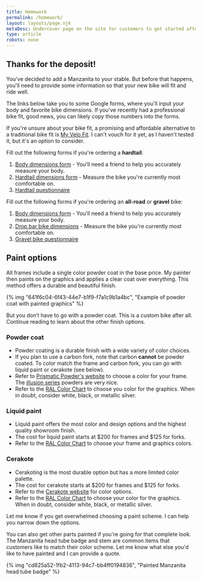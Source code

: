 ```yaml
---
title: Homework
permalink: /homework/
layout: layouts/page.njk
metaDesc: Undercover page on the site for customers to get started after placing a deposit.
type: article
robots: none
---
```


## Thanks for the deposit!

You've decided to add a Manzanita to your stable. But before that happens, you'll need to provide some information so that your new bike will fit and ride well.

The links below take you to some Google forms, where you'll input your body and favorite bike dimensions. If you've recently had a professional bike fit, good news, you can likely copy those numbers into the forms.

If you're unsure about your bike fit, a promising and affordable alternative to a traditional bike fit is [My Velo Fit](https://www.myvelofit.com/). I can't vouch for it yet, as I haven't tested it, but it's an option to consider.

Fill out the following forms if you're ordering a **hardtail**:

1. [Body dimensions form](https://forms.gle/7YdbgWcz8iGoV1Te8) - You'll need a friend to help you accurately measure your body.
2. [Hardtail dimensions form](https://forms.gle/CtQF5yQfq5gaeezZ7) - Measure the bike you're currently most comfortable on.
3. [Hardtail questionnaire](https://forms.gle/LJTZ6VJFaW7vgyfj7)

Fill out the following forms if you're ordering an **all-road** or **gravel** bike:

1. [Body dimensions form](https://forms.gle/7YdbgWcz8iGoV1Te8) - You'll need a friend to help you accurately measure your body.
2. [Drop bar bike dimensions](https://forms.gle/vQtaFm57UnrZG8AW8) - Measure the bike you're currently most comfortable on.
2. [Gravel bike questionnaire](https://forms.gle/vVSwmktvU5mqgp2J7)

## Paint options

All frames include a single color powder coat in the base price. My painter then paints on the graphics and applies a clear coat over everything. This method offers a durable and beautiful finish.

{% img "641f6c04-6f43-44e7-b1f9-f7a1c9b1a4bc", "Example of powder coat with painted graphics" %}

But you don’t have to go with a powder coat. This is a custom bike after all. Continue reading to learn about the other finish options.

### Powder coat

- Powder coating is a durable finish with a wide variety of color choices.
- If you plan to use a carbon fork, note that carbon **cannot** be powder coated. To color match the frame and carbon fork, you can go with liquid paint or cerakote (see below).
- Refer to [Prismatic Powder's website](https://www.prismaticpowders.com/) to choose a color for your frame. The [illusion series](https://www.prismaticpowders.com/shop/powder-coating-colors?finishes=pris_illusion) powders are very nice.
- Refer to the [RAL Color Chart](https://www.ralcolorchart.com/) to choose you color for the graphics. When in doubt, consider white, black, or metallic silver.

### Liquid paint

- Liquid paint offers the most color and design options and the highest quality showroom finish.
- The cost for liquid paint starts at $200 for frames and $125 for forks.
- Refer to the [RAL Color Chart](https://www.ralcolorchart.com/) to choose your frame and graphics colors.

### Cerakote

- Cerakoting is the most durable option but has a more limited color palette.
- The cost for cerakote starts at $200 for frames and $125 for forks.
- Refer to the [Cerakote website](https://www.cerakote.com/) for color options.
- Refer to the [RAL Color Chart](https://www.ralcolorchart.com/) to choose your color for the graphics. When in doubt, consider white, black, or metallic silver.

Let me know if you get overwhelmed choosing a paint scheme. I can help you narrow down the options.

You can also get other parts painted if you're going for that complete look. The Manzanita head tube badge and stem are common items that customers like to match their color scheme. Let me know what else you'd like to have painted and I can provide a quote.

{% img "cd825a52-1fb2-4113-94c7-bb4ff0194836", "Painted Manzanita head tube badge" %}

